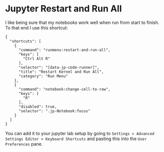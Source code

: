 # Jupyter Restart and Run All

I like being sure that my notebooks work well when run from start to finish.
To that end I use this shortcut:

```
{
  "shortcuts": [
    {
      "command": "runmenu:restart-and-run-all",
      "keys": [
        "Ctrl Alt R"
      ],
      "selector": "[data-jp-code-runner]",
      "title": "Restart Kernel and Run All",
      "category": "Run Menu"
    },
    {
      "command": "notebook:change-cell-to-raw",
      "keys": [
        "R"
      ],
      "disabled": true,
      "selector": ".jp-Notebook:focus"
    }
  ]
}
```

You can add it to your jupyter lab setup by going to `Settings > Advanced Settings Editor > Keyboard Shortcuts` and pasting this into the `User Preferences` pane.
